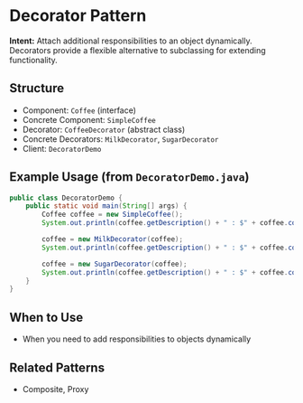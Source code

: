 # Decorator Pattern

**Intent:** Attach additional responsibilities to an object dynamically. Decorators provide a flexible alternative to subclassing for extending functionality.

## Structure
- Component: `Coffee` (interface)
- Concrete Component: `SimpleCoffee`
- Decorator: `CoffeeDecorator` (abstract class)
- Concrete Decorators: `MilkDecorator`, `SugarDecorator`
- Client: `DecoratorDemo`

## Example Usage (from `DecoratorDemo.java`)
```java
public class DecoratorDemo {
	public static void main(String[] args) {
		Coffee coffee = new SimpleCoffee();
		System.out.println(coffee.getDescription() + " : $" + coffee.cost()); // Output: Simple Coffee : $2.0

		coffee = new MilkDecorator(coffee);
		System.out.println(coffee.getDescription() + " : $" + coffee.cost()); // Output: Simple Coffee, Milk : $2.5

		coffee = new SugarDecorator(coffee);
		System.out.println(coffee.getDescription() + " : $" + coffee.cost()); // Output: Simple Coffee, Milk, Sugar : $2.7
	}
}
```

## When to Use
- When you need to add responsibilities to objects dynamically

## Related Patterns
- Composite, Proxy
